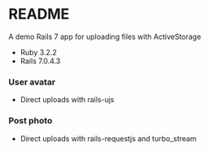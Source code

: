 # README

A demo Rails 7 app for uploading files with ActiveStorage

- Ruby 3.2.2
- Rails 7.0.4.3

### User avatar
- Direct uploads with rails-ujs

### Post photo
- Direct uploads with rails-requestjs and turbo_stream
